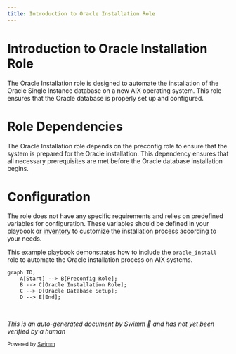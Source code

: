 ```yaml
---
title: Introduction to Oracle Installation Role
---
```

# Introduction to Oracle Installation Role

The Oracle Installation role is designed to automate the installation of the Oracle Single Instance database on a new AIX operating system. This role ensures that the Oracle database is properly set up and configured.

# Role Dependencies

The Oracle Installation role depends on the preconfig role to ensure that the system is prepared for the Oracle installation. This dependency ensures that all necessary prerequisites are met before the Oracle database installation begins.

# Configuration

The role does not have any specific requirements and relies on predefined variables for configuration. These variables should be defined in your playbook or <SwmPath>[inventory](inventory)</SwmPath> to customize the installation process according to your needs.

This example playbook demonstrates how to include the `oracle_install` role to automate the Oracle installation process on AIX systems.

```mermaid
graph TD;
    A[Start] --> B[Preconfig Role];
    B --> C[Oracle Installation Role];
    C --> D[Oracle Database Setup];
    D --> E[End];
```

&nbsp;

*This is an auto-generated document by Swimm 🌊 and has not yet been verified by a human*

<SwmMeta version="3.0.0" repo-id="Z2l0aHViJTNBJTNBYW5zaWJsZS1wb3dlci1haXgtb3JhY2xlJTNBJTNBU3dpbW0tRGVtbw==" repo-name="ansible-power-aix-oracle"><sup>Powered by [Swimm](/)</sup></SwmMeta>
